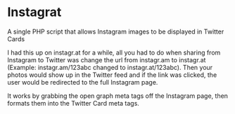 Instagrat
=========

A single PHP script that allows Instagram images to be displayed in Twitter Cards

I had this up on instagr.at for a while, all you had to do when sharing from Instagram to Twitter was change the url from instagr.am to instagr.at (Example: instagr.am/123abc changed to instagr.at/123abc). Then your photos would show up in the Twitter feed and if the link was clicked, the user would be redirected to the full Instagram page.

It works by grabbing the open graph meta tags off the Instagram page, then formats them into the Twitter Card meta tags.
